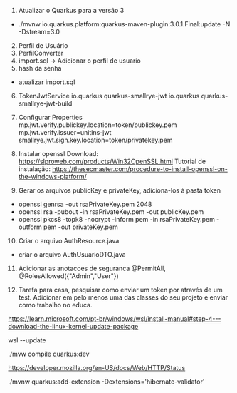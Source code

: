1) Atualizar o Quarkus para a versão 3
 - ./mvnw io.quarkus.platform:quarkus-maven-plugin:3.0.1.Final:update -N -Dstream=3.0
2) Perfil de Usuário
3) PerfilConverter
4) import.sql -> Adicionar o perfil de usuario
5) hash da senha
 - atualizar import.sql
6) TokenJwtService
    <dependency>
    <groupId>io.quarkus</groupId>
      <artifactId>quarkus-smallrye-jwt</artifactId>
    </dependency>
   <dependency>
     <groupId>io.quarkus</groupId>
      <artifactId>quarkus-smallrye-jwt-build</artifactId>
    </dependency>
7) Configurar Properties
	mp.jwt.verify.publickey.location=token/publickey.pem
	mp.jwt.verify.issuer=unitins-jwt
	smallrye.jwt.sign.key.location=token/privatekey.pem

8) Instalar openssl
	Download: https://slproweb.com/products/Win32OpenSSL.html
	Tutorial de instalação: https://thesecmaster.com/procedure-to-install-openssl-on-the-windows-platform/

9) Gerar os arquivos publicKey e privateKey, adiciona-los à pasta token
- openssl genrsa -out rsaPrivateKey.pem 2048
- openssl rsa -pubout -in rsaPrivateKey.pem -out publicKey.pem
- openssl pkcs8 -topk8 -nocrypt -inform pem -in rsaPrivateKey.pem -outform pem -out privateKey.pem

10) Criar o arquivo AuthResource.java
 - criar o arquivo AuthUsuarioDTO.java

11) Adicionar as anotacoes de seguranca
    @PermitAll, @RolesAllowed({"Admin","User"})

12) Tarefa para casa, pesquisar como enviar um token por através de um test. Adicionar em pelo menos uma das classes do seu projeto e enviar como trabalho no educa.









https://learn.microsoft.com/pt-br/windows/wsl/install-manual#step-4---download-the-linux-kernel-update-package



wsl --update 

./mvw compile quarkus:dev


https://developer.mozilla.org/en-US/docs/Web/HTTP/Status


./mvnw quarkus:add-extension -Dextensions='hibernate-validator'

